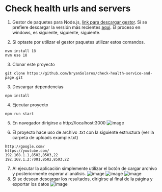 # Check health urls and servers

1. Gestor de paquetes para Node.js, [link para descargar gestor](https://github.com/nvm-sh/nvm). Si se prefiere descargar la versión más recientes [aquí](https://nodejs.org/en). El proceso en windows, es siguiente, siguiente, siguiente.

2. Si optaste por utilizar el gestor paquetes utilizar estos comandos.

```
nvm install 18
nvm use 18
```

3. Clonar este proyecto

```
git clone https://github.com/bryanSolares/check-health-service-and-page.git
```

3. Descargar dependencias

```
npm install
```

4. Ejecutar proyecto

```
npm run start
```

5. En navegador dirigirse a http://localhost:3000
   ![image](https://github.com/bryanSolares/check-health-service-and-page/assets/29617705/43aa130e-1aa4-4b5c-b09a-4ea465f56b64)

6. El proyecto hace uso de archivo .txt con la siguiente estructura (ver la carpeta de uploads example.txt)

```
http://google.com/
https://youtube.com/
192.168.1.1,8502,8503,22
192.168.1.2:7001,8502,8503,22
```

7. Al ejecutar la aplicación simplemente utilizar el botón de cargar archivo y posteriormente esperar al análisis.
   ![image](https://github.com/bryanSolares/check-health-service-and-page/assets/29617705/e3d98bfb-6ab7-45a9-bc91-5642bebb8403)
   ![image](https://github.com/bryanSolares/check-health-service-and-page/assets/29617705/c6563eb4-09f8-4a02-9f29-7817220a8ced)
   ![image](https://github.com/bryanSolares/check-health-service-and-page/assets/29617705/27bb453d-24fe-4555-9aa6-1b9e4e053cd7)
8. Si se desean descargar los resultados, dirigirse al final de la página y exportar los datos
   ![image](https://github.com/bryanSolares/check-health-service-and-page/assets/29617705/dc8114e1-d9d2-4218-a09e-aa5c44e6bfbd)
